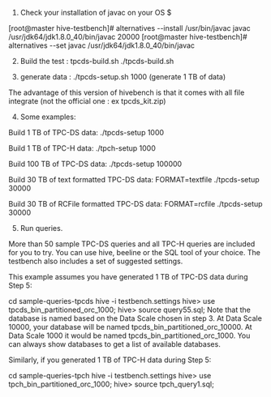 1. Check your installation of javac on your OS $

[root@master hive-testbench]# alternatives --install /usr/bin/javac javac /usr/jdk64/jdk1.8.0_40/bin/javac 20000
[root@master hive-testbench]# alternatives --set javac /usr/jdk64/jdk1.8.0_40/bin/javac

2. Build the test : tpcds-build.sh 
./tpcds-build.sh

3. generate data :
 ./tpcds-setup.sh 1000  (generate 1 TB of data)

The advantage of this version of hivebench is that it comes with all file integrate (not the official one : ex tpcds_kit.zip)

4. Some examples:

Build 1 TB of TPC-DS data: ./tpcds-setup 1000

Build 1 TB of TPC-H data: ./tpch-setup 1000

Build 100 TB of TPC-DS data: ./tpcds-setup 100000

Build 30 TB of text formatted TPC-DS data: FORMAT=textfile ./tpcds-setup 30000

Build 30 TB of RCFile formatted TPC-DS data: FORMAT=rcfile ./tpcds-setup 30000

5. Run queries.

More than 50 sample TPC-DS queries and all TPC-H queries are included for you to try. You can use hive, beeline or the SQL tool of your choice. The testbench also includes a set of suggested settings.

This example assumes you have generated 1 TB of TPC-DS data during Step 5:

  cd sample-queries-tpcds
  hive -i testbench.settings
  hive> use tpcds_bin_partitioned_orc_1000;
  hive> source query55.sql;
Note that the database is named based on the Data Scale chosen in step 3. At Data Scale 10000, your database will be named tpcds_bin_partitioned_orc_10000. At Data Scale 1000 it would be named tpcds_bin_partitioned_orc_1000. You can always show databases to get a list of available databases.

Similarly, if you generated 1 TB of TPC-H data during Step 5:

  cd sample-queries-tpch
  hive -i testbench.settings
  hive> use tpch_bin_partitioned_orc_1000;
  hive> source tpch_query1.sql;
